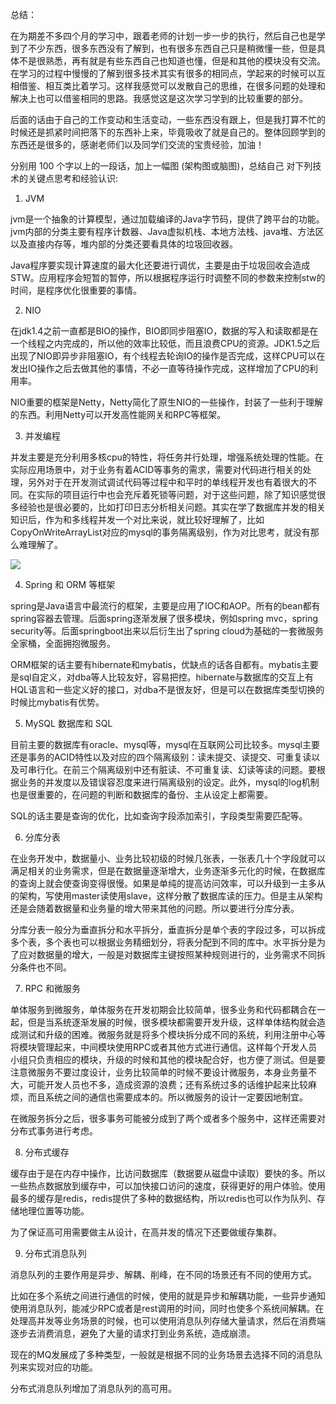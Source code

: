 总结：

​	在为期差不多四个月的学习中，跟着老师的计划一步一步的执行，然后自己也是学到了不少东西，很多东西没有了解到，也有很多东西自己只是稍微懂一些，但是具体不是很熟悉，再有就是有些东西自己也知道也懂，但是和其他的模块没有交流。在学习的过程中慢慢的了解到很多技术其实有很多的相同点，学起来的时候可以互相借鉴、相互类比着学习。这样我感觉可以发散自己的思维，在很多问题的处理和解决上也可以借鉴相同的思路。我感觉这是这次学习学到的比较重要的部分。

​	后面的话由于自己的工作变动和生活变动，一些东西没有跟上，但是我打算不忙的时候还是抓紧时间把落下的东西补上来，毕竟吸收了就是自己的。整体回顾学到的东西还是很多的，感谢老师们以及同学们交流的宝贵经验，加油！



分别用 100 个字以上的一段话，加上一幅图 (架构图或脑图)，总结自己
对下列技术的关键点思考和经验认识:
1) JVM

jvm是一个抽象的计算模型，通过加载编译的Java字节码，提供了跨平台的功能。jvm内部的分类主要有程序计数器、Java虚拟机栈、本地方法栈、java堆、方法区以及直接内存等，堆内部的分类还要看具体的垃圾回收器。

Java程序要实现计算速度的最大化还要进行调优，主要是由于垃圾回收会造成STW。应用程序会短暂的暂停，所以根据程序运行时调整不同的参数来控制stw的时间，是程序优化很重要的事情。 

2) NIO

在jdk1.4之前一直都是BIO的操作，BIO即同步阻塞IO，数据的写入和读取都是在一个线程之内完成的，所以他的效率比较低，而且浪费CPU的资源。JDK1.5之后出现了NIO即异步非阻塞IO，有个线程去轮询IO的操作是否完成，这样CPU可以在发出IO操作之后去做其他的事情，不必一直等待操作完成，这样增加了CPU的利用率。

NIO重要的框架是Netty，Netty简化了原生NIO的一些操作，封装了一些利于理解的东西。利用Netty可以开发高性能网关和RPC等框架。

3) 并发编程

并发主要是充分利用多核cpu的特性，将任务并行处理，增强系统处理的性能。在实际应用场景中，对于业务有着ACID等事务的需求，需要对代码进行相关的处理，另外对于在开发测试调试代码等过程中和平时的单线程开发也有着很大的不同。在实际的项目运行中也会充斥着死锁等问题，对于这些问题，除了知识感觉很多经验也是很必要的，比如打印日志分析相关问题。其实在学了数据库并发的相关知识后，作为和多线程并发一个对比来说，就比较好理解了，比如CopyOnWriteArrayList对应的mysql的事务隔离级别，作为对比思考，就没有那么难理解了。

![](https://github.com/peiht/JAVA-000/tree/main/summary/JavaConcurrency.png)

4) Spring 和 ORM 等框架

spring是Java语言中最流行的框架，主要是应用了IOC和AOP。所有的bean都有spring容器去管理。后面spring逐渐发展了很多模块，例如spring mvc，spring security等。后面springboot出来以后衍生出了spring cloud为基础的一套微服务全家桶，全面拥抱微服务。

ORM框架的话主要有hibernate和mybatis，优缺点的话各自都有。mybatis主要是sql自定义，对dba等人比较友好，容易把控。hibernate与数据库的交互上有HQL语言和一些定义好的接口，对dba不是很友好，但是可以在数据库类型切换的时候比mybatis有优势。

5) MySQL 数据库和 SQL

目前主要的数据库有oracle、mysql等，mysql在互联网公司比较多。mysql主要还是事务的ACID特性以及对应的四个隔离级别：读未提交、读提交、可重复读以及可串行化。在前三个隔离级别中还有脏读、不可重复读、幻读等读的问题。要根据业务的并发度以及错误容忍度来进行隔离级别的设定。此外，mysql的log机制也是很重要的，在问题的判断和数据库的备份、主从设定上都需要。

SQL的话主要是查询的优化，比如查询字段添加索引，字段类型需要匹配等。

6) 分库分表

在业务开发中，数据量小、业务比较初级的时候几张表，一张表几十个字段就可以满足相关的业务需求，但是在数据量逐渐增大，业务逐渐多元化的时候，在数据库的查询上就会使查询变得很慢。如果是单纯的提高访问效率，可以升级到一主多从的架构，写使用master读使用slave，这样分散了数据库读的压力。但是主从架构还是会随着数据量和业务量的增大带来其他的问题。所以要进行分库分表。

分库分表一般分为垂直拆分和水平拆分，垂直拆分是单个表的字段过多，可以拆成多个表，多个表也可以根据业务精细划分，将表分配到不同的库中。水平拆分是为了应对数据量的增大，一般是对数据库主键按照某种规则进行的，业务需求不同拆分条件也不同。

7) RPC 和微服务

单体服务到微服务，单体服务在开发初期会比较简单，很多业务和代码都耦合在一起，但是当系统逐渐发展的时候，很多模块都需要开发升级，这样单体结构就会造成测试和升级的困难。微服务就是将多个模块拆分成不同的系统，利用注册中心等将模块管理起来，中间模块使用RPC或者其他方式进行通信。这样每个开发人员小组只负责相应的模块，升级的时候和其他的模块配合好，也方便了测试。但是要注意微服务不要过度设计，业务比较简单的时候不要设计微服务，本身业务量不大，可能开发人员也不多，造成资源的浪费；还有系统过多的话维护起来比较麻烦，而且系统之间的通信也需要成本的。所以微服务的设计一定要因地制宜。

在微服务拆分之后，很多事务可能被分成到了两个或者多个服务中，这样还需要对分布式事务进行考虑。

8) 分布式缓存

缓存由于是在内存中操作，比访问数据库（数据要从磁盘中读取）要快的多。所以一些热点数据放到缓存中，可以加快接口访问的速度，获得更好的用户体验。使用最多的缓存是redis，redis提供了多种的数据结构，所以redis也可以作为队列、存储地理位置等功能。

为了保证高可用需要做主从设计，在高并发的情况下还要做缓存集群。

9) 分布式消息队列

消息队列的主要作用是异步、解耦、削峰，在不同的场景还有不同的使用方式。

比如在多个系统之间进行通信的时候，使用的就是异步和解耦功能，一些异步通知使用消息队列，能减少RPC或者是rest调用的时间，同时也使多个系统间解耦。在处理高并发等业务场景的时候，也可以使用消息队列存储大量请求，然后在消费端逐步去消费消息，避免了大量的请求打到业务系统，造成崩溃。

现在的MQ发展成了多种类型，一般就是根据不同的业务场景去选择不同的消息队列来实现对应的功能。

分布式消息队列增加了消息队列的高可用。
